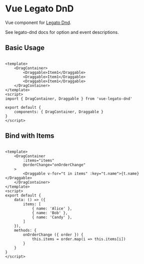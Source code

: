 # Vue Legato DnD

Vue component for [Legato Dnd](https://github.com/LazyLZ/legato-dnd).

See legato-dnd docs for option and event descriptions.

## Basic Usage

```vue

<template>
    <DragContainer>
        <Draggable>Item1</Draggable>
        <Draggable>Item1</Draggable>
        <Draggable>Item1</Draggable>
    </DragContainer>
</template>
<script>
import { DragContainer, Draggable } from 'vue-legato-dnd'

export default {
    components: { DragContainer, Draggable }
}
</script>
```

## Bind with Items

```vue

<template>
    <DragContainer
        :items="items"
        @orderChange="onOrderChange"
    >
        <Draggable v-for="t in items" :key="t.name">{t.name}</Draggable>
    </DragContainer>
</template>
<script>
export default {
    data: () => ({
        items: [
            { name: 'Alice' },
            { name: 'Bob' },
            { name: 'Candy' },
        ]
    }),
    methods: {
        onOrderChange ({ order }) {
            this.items = order.map(i => this.items[i])
        }
    }
}
</script>

```
